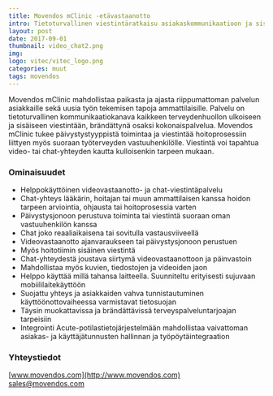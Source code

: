 ```yaml
---
title: Movendos mClinic -etävastaanotto
intro: Tietoturvallinen viestintäratkaisu asiakaskommunikaatioon ja sisäiseen viestintään
layout: post
date: 2017-09-01
thumbnail: video_chat2.png
img: 
logo: vitec/vitec_logo.png
categories: muut
tags: movendos
---
```


Movendos mClinic mahdollistaa paikasta ja ajasta riippumattoman palvelun asiakkaille sekä uusia työn tekemisen tapoja ammattilaisille. Palvelu on tietoturvallinen kommunikaatiokanava kaikkeen terveydenhuollon ulkoiseen ja sisäiseen viestintään, brändättynä osaksi kokonaispalvelua. Movendos mClinic tukee päivystystyyppistä toimintaa ja viestintää hoitoprosessiin liittyen myös suoraan työterveyden vastuuhenkilölle. Viestintä voi tapahtua video- tai chat-yhteyden kautta kulloisenkin tarpeen mukaan.

### Ominaisuudet
- Helppokäyttöinen videovastaanotto- ja chat-viestintäpalvelu
- Chat-yhteys lääkärin, hoitajan tai muun ammattilaisen kanssa hoidon tarpeen arviointia, ohjausta tai hoitoprosessia varten
- Päivystysjonoon perustuva toiminta tai viestintä suoraan oman vastuuhenkilön kanssa
- Chat joko reaaliaikaisena tai sovitulla vastausviiveellä 
- Videovastaanotto ajanvaraukseen tai päivystysjonoon perustuen
- Myös hoitotiimin sisäinen viestintä
- Chat-yhteydestä joustava siirtymä videovastaanottoon ja päinvastoin
- Mahdollistaa myös kuvien, tiedostojen ja videoiden jaon
- Helppo käyttää millä tahansa laitteella. Suunniteltu erityisesti sujuvaan mobiililaitekäyttöön
- Suojattu yhteys ja asiakkaiden vahva tunnistautuminen käyttöönottovaiheessa varmistavat tietosuojan
- Täysin muokattavissa ja brändättävissä terveyspalveluntarjoajan tarpeisiin
- Integrointi Acute-potilastietojärjestelmään mahdollistaa vaivattoman asiakas- ja käyttäjätunnusten hallinnan ja työpöytäintegraation


### Yhteystiedot

[www.movendos.com](http://www.movendos.com)  
[sales@movendos.com](mailto://sales@movendos.com)

<a href="https://www.linkedin.com/company/movendos"><i class="fa fa-linkedin"></i></a> 
<a href="https://twitter.com/movendos"><i class="fa fa-twitter"></i></a>  

